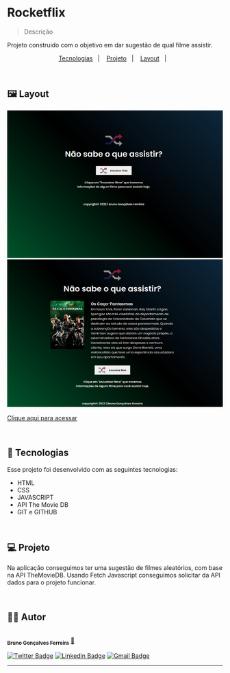 # Rocketflix

> Descrição

Projeto construido com o objetivo em dar sugestão de qual filme assistir.

<p align="center">
  <a href="#-tecnologias">Tecnologias</a>&nbsp;&nbsp;&nbsp;|&nbsp;&nbsp;&nbsp;
  <a href="#-projeto">Projeto</a>&nbsp;&nbsp;&nbsp;|&nbsp;&nbsp;&nbsp;
  <a href="#-layout">Layout</a>&nbsp;&nbsp;&nbsp;|&nbsp;&nbsp;&nbsp;
</p>

<br>

## 🖼 Layout
![preview](./.github/preview_1.png)
![preview](./.github/preview_2.png)

[Clique aqui para acessar](https://appmovieflix.netlify.app/)

<br>

## 🚀 Tecnologias

Esse projeto foi desenvolvido com as seguintes tecnologias:

- HTML
- CSS
- JAVASCRIPT
- API The Movie DB
- GIT e GITHUB

<br>

## 💻 Projeto

Na aplicação conseguimos ter uma sugestão de filmes aleatórios, com base na API TheMovieDB. Usando Fetch Javascript conseguimos solicitar da API dados para o projeto funcionar.

<br>

## 🧑‍💻 Autor

<a href="https://www.instagram.com/brunogonferreira/">
 <img style="border-radius: 50%;" src="https://github.com/brunogoncalvesferreira.png" width="100px;" alt=""/>
 <br />
 <sub><b>Bruno Gonçalves Ferreira</b></sub></a> <a href="https://github.com/brunogoncalvesferreira" title="Bruno Gonçalves Ferreira">🚀</a>
 <br />

[![Twitter Badge](https://img.shields.io/badge/-@BrunoGoFerreir-1ca0f1?style=flat-square&labelColor=1ca0f1&logo=twitter&logoColor=white&link=https://twitter.com/BrunoGoferreir)](https://twitter.com/BrunoGoferreir) [![Linkedin Badge](https://img.shields.io/badge/-Bruno-blue?style=flat-square&logo=Linkedin&logoColor=white&link=https://www.linkedin.com/in/bruno-gon%C3%A7alves-ferreira-9a4793184/)](https://www.linkedin.com/in/bruno-gon%C3%A7alves-ferreira-9a4793184/) 
[![Gmail Badge](https://img.shields.io/badge/-brunogonferreira@gmail.com-c14438?style=flat-square&logo=Gmail&logoColor=white&link=mailto:brunogonferreira@gmail.com)](mailto:brunogonferreira@gmail.com)

---
